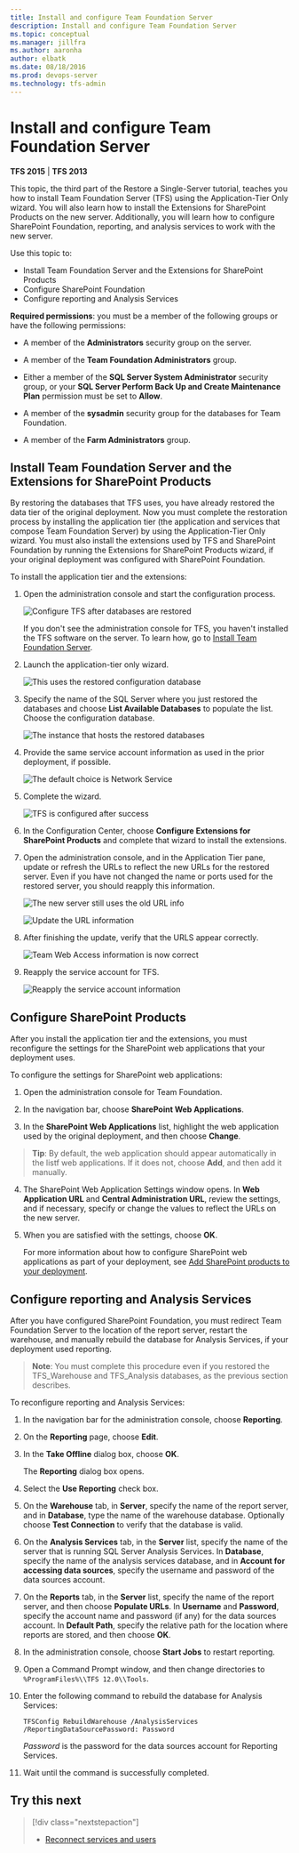 ```yaml
---
title: Install and configure Team Foundation Server
description: Install and configure Team Foundation Server
ms.topic: conceptual
ms.manager: jillfra
ms.author: aaronha
author: elbatk
ms.date: 08/18/2016
ms.prod: devops-server
ms.technology: tfs-admin
---
```


# Install and configure Team Foundation Server

**TFS 2015** | **TFS 2013**

This topic, the third part of the Restore a Single-Server tutorial,
teaches you how to install Team Foundation Server (TFS) using the
Application-Tier Only wizard. You will also learn how to install the
Extensions for SharePoint Products on the new server. Additionally, you
will learn how to configure SharePoint Foundation, reporting, and
analysis services to work with the new server.

Use this topic to:
 
* Install Team Foundation Server and the Extensions for SharePoint Products
* Configure SharePoint Foundation 
* Configure reporting and Analysis Services  


**Required permissions**: you must be a member of the following groups or have the following
permissions:

-   A member of the **Administrators** security group on the server.

-   A member of the **Team Foundation Administrators** group.

-   Either a member of the **SQL Server System Administrator** security group, or your **SQL Server Perform Back Up and Create Maintenance Plan** permission  must be set to **Allow**.

-   A member of the **sysadmin** security group for the databases for Team Foundation.

-   A member of the **Farm Administrators** group.

<a name ="#InstallTFS"></a>
## Install Team Foundation Server and the Extensions for SharePoint Products

By restoring the databases that TFS uses, you have already restored the
data tier of the original deployment. Now you must complete the
restoration process by installing the application tier (the application
and services that compose Team Foundation Server) by using the
Application-Tier Only wizard. You must also install the extensions used
by TFS and SharePoint Foundation by running the Extensions for
SharePoint Products wizard, if your original deployment was configured
with SharePoint Foundation.

To install the application tier and the extensions:

1.  Open the administration console and start the configuration process.

    ![Configure TFS after databases are restored](../_img/ic664999.png)

    If you don't see the administration console for TFS, you haven't
    installed the TFS software on the server. To learn how, go to
    [Install Team Foundation Server](tut-single-svr-prep-new-hw.md#install-tfs).

2.  Launch the application-tier only wizard.

    ![This uses the restored configuration database](../_img/launch-app-tier-wizard.png)

3.  Specify the name of the SQL Server where you just restored the
    databases and choose **List Available Databases** to populate the list. Choose the
    configuration database.

    ![The instance that hosts the restored databases](../_img/app-tier-wiz-sql-name.png)

4.  Provide the same service account information as used in the prior
    deployment, if possible.

    ![The default choice is Network Service](../_img/app-tier-wiz-svc-acct-name.png)

5.  Complete the wizard.

    ![TFS is configured after success](../_img/app-tier-wiz-complete.png)

6.  In the Configuration Center, choose **Configure
    Extensions for SharePoint Products** and complete that wizard
    to install the extensions.

7.  Open the administration console, and in the Application Tier pane,
    update or refresh the URLs to reflect the new URLs for the
    restored server. Even if you have not changed the name or ports used
    for the restored server, you should reapply this information.

    ![The new server still uses the old URL info](../_img/refresh-urls.png)
    
    ![Update the URL information](../_img/refresh-urls2.png)

8.  After finishing the update, verify that the URLS appear correctly.

    ![Team Web Access information is now correct](../_img/refresh-urls3.png)

9.  Reapply the service account for TFS.

    ![Reapply the service account information](../_img/reapply-svc-accts.png)


<a name="ConfigureSPT"></a>
## Configure SharePoint Products

After you install the application tier and the extensions, you must
reconfigure the settings for the SharePoint web applications that your
deployment uses.

To configure the settings for SharePoint web applications:

1.  Open the administration console for Team Foundation.

2.  In the navigation bar, choose **SharePoint Web
    Applications**.

3.  In the **SharePoint Web Applications** list,
    highlight the web application used by the original deployment, and
    then choose **Change**.

   > **Tip**:
   > By default, the web application should appear automatically in the listf web applications. If it does not, choose **Add**, and then add it manually.
 

4.  The SharePoint Web Application Settings window opens. In **Web Application URL** and 
    **Central Administration URL**, review the
    settings, and if necessary, specify or change the values to reflect
    the URLs on the new server.

5.  When you are satisfied with the settings, choose **OK**.

    For more information about how to configure SharePoint web
    applications as part of your deployment, see [Add SharePoint products to your deployment](../add-sharepoint-to-tfs.md).

<a name="RestoreWarehouse"></a>
## Configure reporting and Analysis Services

After you have configured SharePoint Foundation, you must redirect Team
Foundation Server to the location of the report server, restart the
warehouse, and manually rebuild the database for Analysis Services, if
your deployment used reporting.

> **Note**:
> You must complete this procedure even if you restored the TFS\_Warehouse and TFS\_Analysis databases, as the previous section describes.

To reconfigure reporting and Analysis Services:

1.  In the navigation bar for the administration console, choose **Reporting**.

2.  On the **Reporting** page, choose **Edit**.

3.  In the **Take Offline** dialog box, choose **OK**.

    The **Reporting** dialog box opens.

4.  Select the **Use Reporting** check box.

5.  On the **Warehouse** tab, in **Server**, specify the name of the report server,
    and in **Database**, type the name of the
    warehouse database. Optionally choose **Test Connection** to verify that the database is valid.

6.  On the **Analysis Services** tab, in the
    **Server** list, specify the name of the
    server that is running SQL Server Analysis Services. In 
    **Database**, specify the name of the analysis
    services database, and in **Account for accessing
    data sources**, specify the username and password of the data
    sources account.

7.  On the **Reports** tab, in the **Server** list, specify the name of the report
    server, and then choose **Populate URLs**. In **Username** and **Password**, specify the account name and password
    (if any) for the data sources account. In **Default Path**, specify the relative path for the
    location where reports are stored, and then choose **OK**.

8.  In the administration console, choose **Start Jobs** to restart reporting.

9.  Open a Command Prompt window, and then change directories to
    `%ProgramFiles%\\TFS 12.0\\Tools`.

10. Enter the following command to rebuild the database for Analysis
    Services:

    `TFSConfig RebuildWarehouse /AnalysisServices /ReportingDataSourcePassword: Password`

    *Password* is the password for the data sources account for Reporting Services.

11. Wait until the command is successfully completed.


## Try this next

> [!div class="nextstepaction"]
> * [Reconnect services and users](tut-single-svr-reconn-svcs-users.md)
